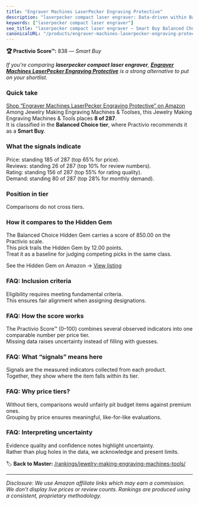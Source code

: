 ```yaml
---
title: "Engraver Machines LaserPecker Engraving Protective"
description: "laserpecker compact laser engraver: Data-driven within Balanced Choice ranking using the Practivio Score™. Positioned by quality, value, demand, findability, m…"
keywords: ["laserpecker compact laser engraver"]
seo_title: "laserpecker compact laser engraver — Smart Buy Balanced Choice (2025)"
canonicalURL: "/products/engraver-machines-laserpecker-engraving-protective-B08K8ZTZ6R/"
---
```


**🏆 Practivio Score™:** 838 — _Smart Buy_


*If you're comparing **laserpecker compact laser engraver**, **[Engraver Machines LaserPecker Engraving Protective](https://www.amazon.com/dp/B08K8ZTZ6R?tag=practivio-20)** is a strong alternative to put on your shortlist.*
### Quick take
[Shop “Engraver Machines LaserPecker Engraving Protective” on Amazon](https://www.amazon.com/dp/B08K8ZTZ6R?tag=practivio-20)
Among Jewelry Making Engraving Machines & Toolses, this Jewelry Making Engraving Machines & Tools places **8 of 287**.  
It is classified in the **Balanced Choice tier**, where Practivio recommends it as a **Smart Buy**.

### What the signals indicate
Price: standing 185 of 287 (top 65% for price).  
Reviews: standing 26 of 287 (top 10% for review numbers).  
Rating: standing 156 of 287 (top 55% for rating quality).  
Demand: standing 80 of 287 (top 28% for monthly demand).

### Position in tier
Comparisons do not cross tiers.

### How it compares to the Hidden Gem
The Balanced Choice Hidden Gem carries a score of 850.00 on the Practivio scale.  
This pick trails the Hidden Gem by 12.00 points.  
Treat it as a baseline for judging competing picks in the same class.  

See the Hidden Gem on Amazon → [View listing](https://www.amazon.com/dp/B01M1SJNVU?tag=practivio-20)

### FAQ: Inclusion criteria
Eligibility requires meeting fundamental criteria.  
This ensures fair alignment when assigning designations.

### FAQ: How the score works
The Practivio Score™ (0–100) combines several observed indicators into one comparable number per price tier.  
Missing data raises uncertainty instead of filling with guesses.

### FAQ: What “signals” means here
Signals are the measured indicators collected from each product.  
Together, they show where the item falls within its tier.

### FAQ: Why price tiers?
Without tiers, comparisons would unfairly pit budget items against premium ones.  
Grouping by price ensures meaningful, like-for-like evaluations.

### FAQ: Interpreting uncertainty
Evidence quality and confidence notes highlight uncertainty.  
Rather than plug holes in the data, we acknowledge and present limits.


🏷️ **Back to Master:** [/rankings/jewelry-making-engraving-machines-tools/](/rankings/jewelry-making-engraving-machines-tools/)

---
_Disclosure: We use Amazon affiliate links which may earn a commission. We don’t display live prices or review counts. Rankings are produced using a consistent, proprietary methodology._
